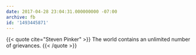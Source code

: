 ```yaml
---
date: 2017-04-28 23:04:31.000000000 -07:00
archive: fb
id: '1493445871'
---
```


{{< quote cite="Steven Pinker" >}}
The world contains an unlimited number of grievances.
{{< /quote >}}
